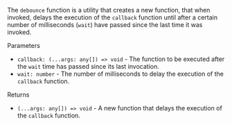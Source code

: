 The `debounce` function is a utility that creates a new function, that when invoked, delays the execution of the `callback` function until after a certain number of milliseconds (`wait`) have passed since the last time it was invoked.

Parameters

- `callback: (...args: any[]) => void` - The function to be executed after the `wait` time has passed since its last invocation.
- `wait: number` - The number of milliseconds to delay the execution of the `callback` function.

Returns

- `(...args: any[]) => void` - A new function that delays the execution of the `callback` function.
